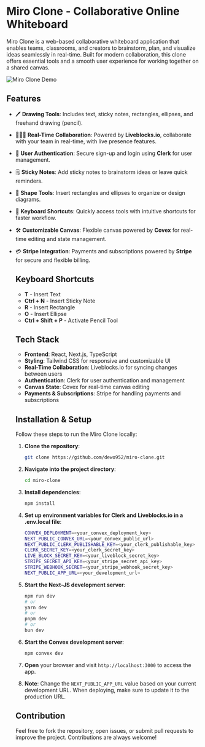 # Miro Clone - Collaborative Online Whiteboard

Miro Clone is a web-based collaborative whiteboard application that enables teams, classrooms, and creators to brainstorm, plan, and visualize ideas seamlessly in real-time. Built for modern collaboration, this clone offers essential tools and a smooth user experience for working together on a shared canvas.

![Miro Clone Demo](./public/miro.gif)

## Features

- 🖊️ **Drawing Tools**: Includes text, sticky notes, rectangles, ellipses, and freehand drawing (pencil).
- 🧑‍🤝‍🧑 **Real-Time Collaboration**: Powered by **Liveblocks.io**, collaborate with your team in real-time, with live presence features.
- 🔑 **User Authentication**: Secure sign-up and login using **Clerk** for user management.
- 🗒️ **Sticky Notes**: Add sticky notes to brainstorm ideas or leave quick reminders.
- 🎨 **Shape Tools**: Insert rectangles and ellipses to organize or design diagrams.
- 🔄 **Keyboard Shortcuts**: Quickly access tools with intuitive shortcuts for faster workflow.
- 🛠️ **Customizable Canvas**: Flexible canvas powered by **Covex** for real-time editing and state management.
- 💳 **Stripe Integration**: Payments and subscriptions powered by **Stripe** for secure and flexible billing.

  ## Keyboard Shortcuts

  - **T** - Insert Text
  - **Ctrl + N** - Insert Sticky Note
  - **R** - Insert Rectangle
  - **O** - Insert Ellipse
  - **Ctrl + Shift + P** - Activate Pencil Tool

  ## Tech Stack

  - **Frontend**: React, Next.js, TypeScript
  - **Styling**: Tailwind CSS for responsive and customizable UI
  - **Real-Time Collaboration**: Liveblocks.io for syncing changes between users
  - **Authentication**: Clerk for user authentication and management
  - **Canvas State**: Covex for real-time canvas editing
  - **Payments & Subscriptions**: Stripe for handling payments and subscriptions

  ## Installation & Setup

  Follow these steps to run the Miro Clone locally:

  1.  **Clone the repository**:
      ```bash
      git clone https://github.com/dewo952/miro-clone.git
      ```
  2.  **Navigate into the project directory**:
      ```bash
      cd miro-clone
      ```
  3.  **Install dependencies**:
      ```bash
      npm install
      ```
  4.  **Set up environment variables for Clerk and Liveblocks.io in a .env.local file**:
      ```bash
      CONVEX_DEPLOYMENT=<your_convex_deployment_key>
      NEXT_PUBLIC_CONVEX_URL=<your_convex_public_url>
      NEXT_PUBLIC_CLERK_PUBLISHABLE_KEY=<your_clerk_publishable_key>
      CLERK_SECRET_KEY=<your_clerk_secret_key>
      LIVE_BLOCK_SECRET_KEY=<your_liveblock_secret_key>
      STRIPE_SECRET_API_KEY=<your_stripe_secret_api_key>
      STRIPE_WEBHOOK_SECRET=<your_stripe_webhook_secret_key>
      NEXT_PUBLIC_APP_URL=<your_development_url>
      ```
  5.  **Start the Next-JS development server**:
      ```bash
      npm run dev
      # or
      yarn dev
      # or
      pnpm dev
      # or
      bun dev
      ```
  6.  **Start the Convex development server**:
      ```bash
      npm convex dev
      ```
  7.  **Open** your browser and visit `http://localhost:3000` to access the app.

  8.  **Note**: Change the `NEXT_PUBLIC_APP_URL` value based on your current development URL. When deploying, make sure to update it to the production URL.

  ## Contribution

  Feel free to fork the repository, open issues, or submit pull requests to improve the project. Contributions are always welcome!
